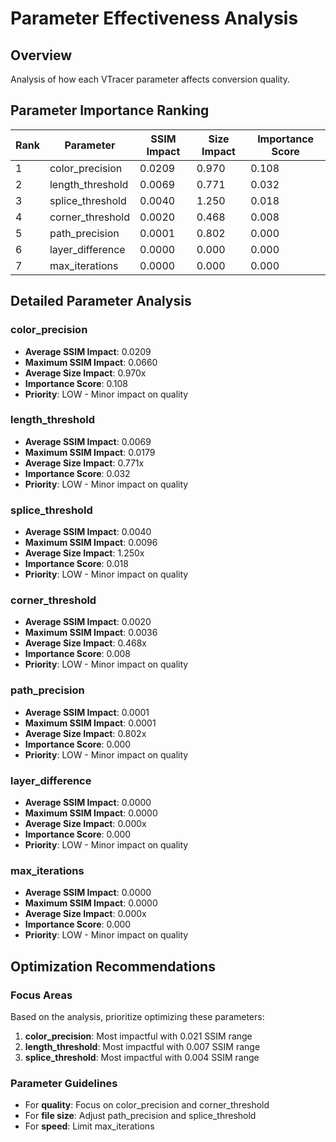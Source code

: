 # Parameter Effectiveness Analysis
## Overview
Analysis of how each VTracer parameter affects conversion quality.
## Parameter Importance Ranking
| Rank | Parameter | SSIM Impact | Size Impact | Importance Score |
|------|-----------|-------------|-------------|------------------|
| 1 | color_precision | 0.0209 | 0.970 | 0.108 |
| 2 | length_threshold | 0.0069 | 0.771 | 0.032 |
| 3 | splice_threshold | 0.0040 | 1.250 | 0.018 |
| 4 | corner_threshold | 0.0020 | 0.468 | 0.008 |
| 5 | path_precision | 0.0001 | 0.802 | 0.000 |
| 6 | layer_difference | 0.0000 | 0.000 | 0.000 |
| 7 | max_iterations | 0.0000 | 0.000 | 0.000 |

## Detailed Parameter Analysis

### color_precision
- **Average SSIM Impact**: 0.0209
- **Maximum SSIM Impact**: 0.0660
- **Average Size Impact**: 0.970x
- **Importance Score**: 0.108
- **Priority**: LOW - Minor impact on quality

### length_threshold
- **Average SSIM Impact**: 0.0069
- **Maximum SSIM Impact**: 0.0179
- **Average Size Impact**: 0.771x
- **Importance Score**: 0.032
- **Priority**: LOW - Minor impact on quality

### splice_threshold
- **Average SSIM Impact**: 0.0040
- **Maximum SSIM Impact**: 0.0096
- **Average Size Impact**: 1.250x
- **Importance Score**: 0.018
- **Priority**: LOW - Minor impact on quality

### corner_threshold
- **Average SSIM Impact**: 0.0020
- **Maximum SSIM Impact**: 0.0036
- **Average Size Impact**: 0.468x
- **Importance Score**: 0.008
- **Priority**: LOW - Minor impact on quality

### path_precision
- **Average SSIM Impact**: 0.0001
- **Maximum SSIM Impact**: 0.0001
- **Average Size Impact**: 0.802x
- **Importance Score**: 0.000
- **Priority**: LOW - Minor impact on quality

### layer_difference
- **Average SSIM Impact**: 0.0000
- **Maximum SSIM Impact**: 0.0000
- **Average Size Impact**: 0.000x
- **Importance Score**: 0.000
- **Priority**: LOW - Minor impact on quality

### max_iterations
- **Average SSIM Impact**: 0.0000
- **Maximum SSIM Impact**: 0.0000
- **Average Size Impact**: 0.000x
- **Importance Score**: 0.000
- **Priority**: LOW - Minor impact on quality

## Optimization Recommendations
### Focus Areas
Based on the analysis, prioritize optimizing these parameters:

1. **color_precision**: Most impactful with 0.021 SSIM range
1. **length_threshold**: Most impactful with 0.007 SSIM range
1. **splice_threshold**: Most impactful with 0.004 SSIM range

### Parameter Guidelines
- For **quality**: Focus on color_precision and corner_threshold
- For **file size**: Adjust path_precision and splice_threshold
- For **speed**: Limit max_iterations
